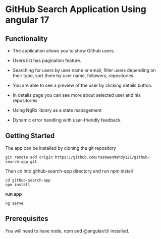 # GitHub Search Application Using angular 17

## Functionality

- The application allows you to show Github users.

- Users list has pagination feature.

- Searching for users by user name or email, filter users depending on their
  type, sort them by user name, followers, repositories.

- You are able to see a preview of the user by clicking details button.

- In details page you can see more about selected user and his repositories

- Using NgRx library as a state management

- Dynamic error handling with user-friendly feedback

## Getting Started

The app can be installed by cloning the git repository

```
git remote add origin https://github.com/YasmeenMahdy121/github-search-app.git
```

Then cd into github-search-app directory and run npm install

```
cd github-search-app
npm install
```

**run app**

```
ng serve
```

## Prerequisites

You will need to have node, npm and @angular/cli installed.
